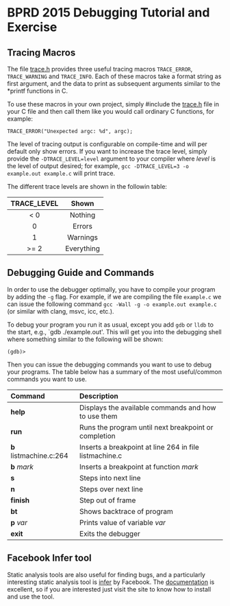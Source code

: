 # BPRD 2015 Debugging Tutorial and Exercise

## Tracing Macros

The file [trace.h](trace.h) provides three useful tracing macros `TRACE_ERROR`, `TRACE_WARNING` and `TRACE_INFO`.
Each of these macros take a format string as first argument, and the data to print as subsequent arguments similar to the *printf functions in C.

To use these macros in your own project, simply #include the [trace.h](trace.h) file in your C file and then call them like you would call ordinary C functions, for example:

```{c}
TRACE_ERROR("Unexpected argc: %d", argc);
```

The level of tracing output is configurable on compile-time and will per default only show errors.
If you want to increase the trace level, simply provide the `-DTRACE_LEVEL=level` argument to your compiler where _level_ is the level of output desired; for example, `gcc -DTRACE_LEVEL=3 -o example.out example.c` will print trace.

The different trace levels are shown in the followin table:

| TRACE_LEVEL | Shown      |
|:-----------:|:----------:|
| < 0         | Nothing    |
| 0           | Errors     |
| 1           | Warnings   |
| >= 2        | Everything |

## Debugging Guide and Commands

In order to use the debugger optimally, you have to compile your program by adding the `-g` flag.
For example, if we are compiling the file `example.c` we can issue the following command `gcc -Wall -g -o example.out example.c` (or similar with clang, msvc, icc, etc.).

To debug your program you run it as usual, except you add `gdb` or `lldb` to the start, e.g., `gdb ./example.out'.
This will get you into the debugging shell where something similar to the following will be shown:

```
(gdb)>
```

Then you can issue the debugging commands you want to use to debug your programs.
The table below has a summary of the most useful/common commands you want to use.


| Command                 | Description                                             |
|:------------------------|:--------------------------------------------------------|
| __help__                | Displays the available commands and how to use them     |
| __run__                 | Runs the program until next breakpoint or completion    |
| __b__ listmachine.c:264 | Inserts a breakpoint at line 264 in file listmachine.c  |
| __b__ _mark_            | Inserts a breakpoint at function _mark_                 |
| __s__                   | Steps into next line                                    |
| __n__                   | Steps over next line                                    |
| __finish__              | Step out of frame                                       |
| __bt__                  | Shows backtrace of program                              |
| __p__ _var_             | Prints value of variable _var_                          |
| __exit__                | Exits the debugger                                      |

## Facebook Infer tool

Static analysis tools are also useful for finding bugs, and a particularly interesting static analysis tool is [infer](http://fbinfer.com) by Facebook.
The [documentation](http://fbinfer.com/docs/getting-started.html) is excellent, so if you are interested just visit the site to know how to install and use the tool.

